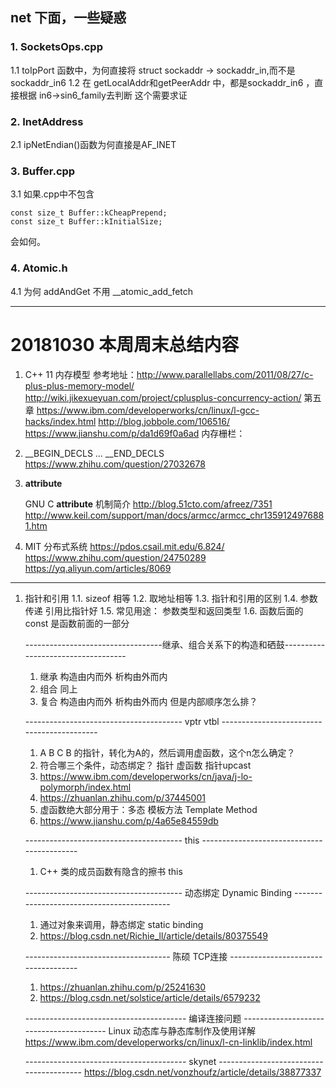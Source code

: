 ## net 下面，一些疑惑

### 1. SocketsOps.cpp
1.1 toIpPort 函数中，为何直接将 struct sockaddr -> sockaddr_in,而不是 sockaddr_in6
1.2 在 getLocalAddr和getPeerAddr 中，都是sockaddr_in6 ，直接根据 in6->sin6_family去判断
这个需要求证

### 2. InetAddress
2.1 ipNetEndian()函数为何直接是AF_INET

### 3. Buffer.cpp
3.1 如果.cpp中不包含 
```
const size_t Buffer::kCheapPrepend;
const size_t Buffer::kInitialSize;
```
会如何。

### 4. Atomic.h
4.1 为何 addAndGet 不用 __atomic_add_fetch




---------------------------------------------------------
# 20181030 本周周末总结内容
1. C++ 11 内存模型
   参考地址：http://www.parallellabs.com/2011/08/27/c-plus-plus-memory-model/
   http://wiki.jikexueyuan.com/project/cplusplus-concurrency-action/  第五章
   https://www.ibm.com/developerworks/cn/linux/l-gcc-hacks/index.html
   http://blog.jobbole.com/106516/
   https://www.jianshu.com/p/da1d69f0a6ad
    内存栅栏：

2. __BEGIN_DECLS  ... __END_DECLS
    https://www.zhihu.com/question/27032678

3. __attribute__
   
   GNU C __attribute__ 机制简介
   http://blog.51cto.com/afreez/7351
   http://www.keil.com/support/man/docs/armcc/armcc_chr1359124976881.htm
   

4. MIT 分布式系统 
   https://pdos.csail.mit.edu/6.824/
   https://www.zhihu.com/question/24750289
   https://yq.aliyun.com/articles/8069

--------------------------------------------------------------------
1. 指针和引用
   1.1. sizeof 相等
   1.2. 取地址相等
   1.3. 指针和引用的区别
   1.4. 参数传递 引用比指针好
   1.5. 常见用途： 参数类型和返回类型
   1.6. 函数后面的const 是函数前面的一部分
   

   ----------------------------------继承、组合关系下的构造和硒鼓-----------------------------------
   1. 继承 构造由内而外  析构由外而内
   2. 组合 同上
   3. 复合 构造由内而外  析构由外而内  但是内部顺序怎么排？
   
   --------------------------------------- vptr vtbl  -------------------------------------------
   1. A B C   B 的指针，转化为A的，然后调用虚函数，这个n怎么确定？
   2. 符合哪三个条件，动态绑定？ 指针 虚函数 指针upcast
   3. https://www.ibm.com/developerworks/cn/java/j-lo-polymorph/index.html
   4. https://zhuanlan.zhihu.com/p/37445001
   5. 虚函数绝大部分用于：多态 模板方法 Template Method
   6. https://www.jianshu.com/p/4a65e84559db

   --------------------------------------- this  -------------------------------------------
    1. C++ 类的成员函数有隐含的擦书 this


   --------------------------------------- 动态绑定 Dynamic Binding  -------------------------------------------
   1. 通过对象来调用，静态绑定 static binding
   2. https://blog.csdn.net/Richie_ll/article/details/80375549


    ------------------------------------ 陈硕 TCP连接 ------------------------------------
    1. https://zhuanlan.zhihu.com/p/25241630
    2. https://blog.csdn.net/solstice/article/details/6579232

    ---------------------------------------- 编译连接问题 ----------------------------------------
    Linux 动态库与静态库制作及使用详解  https://www.ibm.com/developerworks/cn/linux/l-cn-linklib/index.html

    ---------------------------------------- skynet ----------------------------------------
    https://blog.csdn.net/vonzhoufz/article/details/38877337
